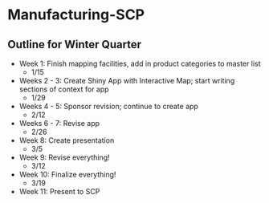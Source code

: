# Manufacturing-SCP
## Outline for Winter Quarter
* Week 1: Finish mapping facilities, add in product categories to master list
  * 1/15 
* Weeks 2 - 3: Create Shiny App with Interactive Map; start writing sections of context for app
  * 1/29 
* Weeks 4 - 5: Sponsor revision; continue to create app
  * 2/12
* Weeks 6 - 7: Revise app
  * 2/26
* Week 8: Create presentation
  * 3/5
* Week 9: Revise everything! 
  * 3/12
* Week 10: Finalize everything!
  * 3/19
* Week 11: Present to SCP

